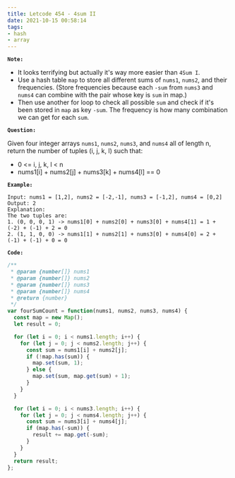 ```yaml
---
title: Letcode 454 - 4sum II
date: 2021-10-15 00:58:14
tags:
- hash
- array
---
```

**`Note:`**
- It looks terrifying but actually it's way more easier than `4Sum I`.
- Use a hash table `map` to store all different sums of `nums1`, `nums2`, and their frequencies. (Store frequencies because each `-sum` from `nums3` and `nums4` can combine with the pair whose key is `sum` in map.)
- Then use another for loop to check all possible `sum` and check if it's been stored in `map` as key `-sum`. The frequency is how many combination we can get for each `sum`.

**`Question:`**

Given four integer arrays `nums1`, `nums2`, `nums3`, and `nums4` all of length n, return the number of tuples (i, j, k, l) such that:

- 0 <= i, j, k, l < n
- nums1[i] + nums2[j] + nums3[k] + nums4[l] == 0

**`Example:`**
```
Input: nums1 = [1,2], nums2 = [-2,-1], nums3 = [-1,2], nums4 = [0,2]
Output: 2
Explanation:
The two tuples are:
1. (0, 0, 0, 1) -> nums1[0] + nums2[0] + nums3[0] + nums4[1] = 1 + (-2) + (-1) + 2 = 0
2. (1, 1, 0, 0) -> nums1[1] + nums2[1] + nums3[0] + nums4[0] = 2 + (-1) + (-1) + 0 = 0
```

**`Code:`**
```javascript
/**
 * @param {number[]} nums1
 * @param {number[]} nums2
 * @param {number[]} nums3
 * @param {number[]} nums4
 * @return {number}
 */
var fourSumCount = function(nums1, nums2, nums3, nums4) {
  const map = new Map();
  let result = 0;

  for (let i = 0; i < nums1.length; i++) {
    for (let j = 0; j < nums2.length; j++) {
      const sum = nums1[i] + nums2[j];
      if (!map.has(sum)) {
        map.set(sum, 1);
      } else {
        map.set(sum, map.get(sum) + 1);
      }
    }
  }

  for (let i = 0; i < nums3.length; i++) {
    for (let j = 0; j < nums4.length; j++) {
      const sum = nums3[i] + nums4[j];
      if (map.has(-sum)) {
        result += map.get(-sum);
      }
    }
  } 
  return result;
};
```